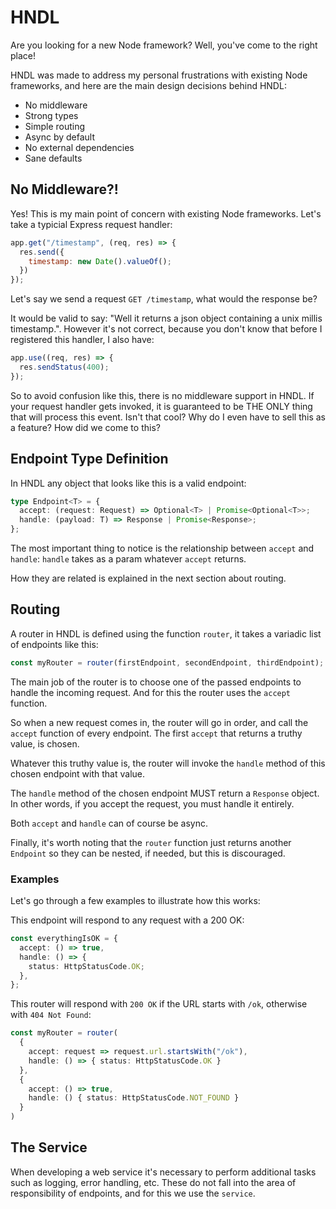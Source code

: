 # HNDL

Are you looking for a new Node framework? Well, you've come to the right place!

HNDL was made to address my personal frustrations with existing Node frameworks,
and here are the main design decisions behind HNDL:

- No middleware
- Strong types
- Simple routing
- Async by default
- No external dependencies
- Sane defaults

## No Middleware?!

Yes! This is my main point of concern with existing Node frameworks.
Let's take a typicial Express request handler:

```js
app.get("/timestamp", (req, res) => {
  res.send({
    timestamp: new Date().valueOf();
  })
});
```

Let's say we send a request `GET /timestamp`, what would the response be?

It would be valid to say: "Well it returns a json object containing a unix millis timestamp.".
However it's not correct, because you don't know that before I registered this handler, I also have:

```js
app.use((req, res) => {
  res.sendStatus(400);
});
```

So to avoid confusion like this, there is no middleware support in HNDL.
If your request handler gets invoked, it is guaranteed to be THE ONLY thing that will process this event.
Isn't that cool? Why do I even have to sell this as a feature? How did we come to this?

## Endpoint Type Definition

In HNDL any object that looks like this is a valid endpoint:

```ts
type Endpoint<T> = {
  accept: (request: Request) => Optional<T> | Promise<Optional<T>>;
  handle: (payload: T) => Response | Promise<Response>;
};
```

The most important thing to notice is the relationship between `accept` and `handle`:
`handle` takes as a param whatever `accept` returns.

How they are related is explained in the next section about routing.

## Routing

A router in HNDL is defined using the function `router`, it takes a variadic list of
endpoints like this:

```ts
const myRouter = router(firstEndpoint, secondEndpoint, thirdEndpoint);
```

The main job of the router is to choose one of the passed endpoints to handle the
incoming request. And for this the router uses the `accept` function.

So when a new request comes in, the router will go in order, and call the `accept`
function of every endpoint. The first `accept` that returns a truthy value, is chosen.

Whatever this truthy value is, the router will invoke the `handle` method of this chosen
endpoint with that value.

The `handle` method of the chosen endpoint MUST return a `Response` object.
In other words, if you accept the request, you must handle it entirely.

Both `accept` and `handle` can of course be async.

Finally, it's worth noting that the `router` function just returns another
`Endpoint` so they can be nested, if needed, but this is discouraged.

### Examples

Let's go through a few examples to illustrate how this works:

This endpoint will respond to any request with a 200 OK:

```ts
const everythingIsOK = {
  accept: () => true,
  handle: () => {
    status: HttpStatusCode.OK;
  },
};
```

This router will respond with `200 OK` if the URL starts with `/ok`,
otherwise with `404 Not Found`:

```ts
const myRouter = router(
  {
    accept: request => request.url.startsWith("/ok"),
    handle: () => { status: HttpStatusCode.OK }
  },
  {
    accept: () => true,
    handle: () { status: HttpStatusCode.NOT_FOUND }
  }
)
```

## The Service

When developing a web service it's necessary to perform additional
tasks such as logging, error handling, etc. These do not fall
into the area of responsibility of endpoints, and for this we use the `service`.
